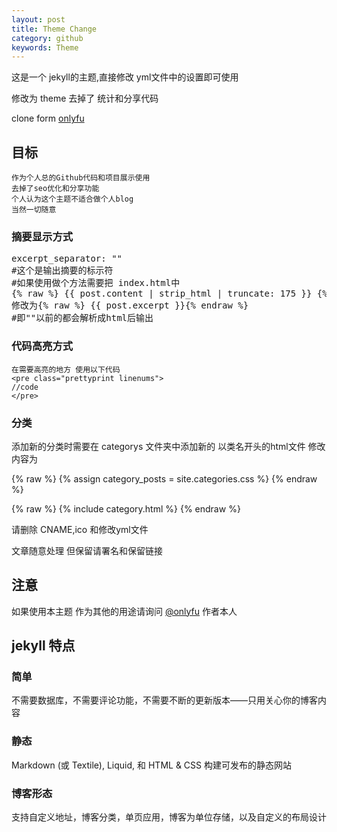 ```yaml
---
layout: post
title: Theme Change
category: github
keywords: Theme
---
```


这是一个 jekyll的主题,直接修改 yml文件中的设置即可使用

修改为 theme 去掉了 统计和分享代码

clone form [onlyfu](https://github.com/onlyfu/logs)

## 目标 
    作为个人总的Github代码和项目展示使用 
    去掉了seo优化和分享功能
    个人认为这个主题不适合做个人blog
    当然一切随意

### 摘要显示方式
<pre class="prettyprint linenums">
excerpt_separator: "<!-s-more-->"
#这个是输出摘要的标示符
#如果使用做个方法需要把 index.html中
{% raw %} {{ post.content | strip_html | truncate: 175 }} {% endraw %}
修改为{% raw %} {{ post.excerpt }}{% endraw %}
#即"<!-s-more-->"以前的都会解析成html后输出
</pre>

### 代码高亮方式

    在需要高亮的地方 使用以下代码
    <pre class="prettyprint linenums">
    //code
    </pre>

### 分类

添加新的分类时需要在 categorys 文件夹中添加新的 以类名开头的html文件 修改内容为

{% raw %} {% assign category_posts = site.categories.css %} {% endraw %}

{% raw %} {% include category.html  %} {% endraw %}

请删除 CNAME,ico 和修改yml文件 

文章随意处理 但保留请署名和保留链接 

## 注意 

如果使用本主题 作为其他的用途请询问 [@onlyfu](https://github.com/onlyfu) 作者本人

## jekyll 特点

### 简单

不需要数据库，不需要评论功能，不需要不断的更新版本——只用关心你的博客内容

### 静态

Markdown (或 Textile), Liquid, 和 HTML & CSS 构建可发布的静态网站

### 博客形态

支持自定义地址，博客分类，单页应用，博客为单位存储，以及自定义的布局设计

